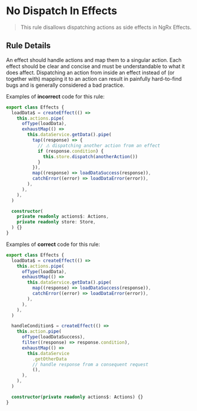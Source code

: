 # No Dispatch In Effects

> This rule disallows dispatching actions as side effects in NgRx Effects.

## Rule Details

An effect should handle actions and map them to a singular action.
Each effect should be clear and concise and must be understandable to what it does affect.
Dispatching an action from inside an effect instead of (or together with) mapping it to an action can result in painfully hard-to-find bugs and is generally considered a bad practice.

Examples of **incorrect** code for this rule:

```ts
export class Effects {
  loadData$ = createEffect(() =>
    this.actions.pipe(
      ofType(loadData),
      exhaustMap(() =>
        this.dataService.getData().pipe(
          tap((response) => {
            // ⚠ dispatching another action from an effect
            if (response.condition) {
              this.store.dispatch(anotherAction())
            }
          }),
          map((response) => loadDataSuccess(response)),
          catchError((error) => loadDataError(error)),
        ),
      ),
    ),
  )

  constructor(
    private readonly actions$: Actions,
    private readonly store: Store,
  ) {}
}
```

Examples of **correct** code for this rule:

```ts
export class Effects {
  loadData$ = createEffect(() =>
    this.actions.pipe(
      ofType(loadData),
      exhaustMap(() =>
        this.dataService.getData().pipe(
          map((response) => loadDataSuccess(response)),
          catchError((error) => loadDataError(error)),
        ),
      ),
    ),
  )

  handleCondition$ = createEffect(() =>
    this.action.pipe(
      ofType(loadDataSuccess),
      filter((response) => response.condition),
      exhaustMap(() =>
        this.dataService
          .getOtherData
          // handle response from a consequent request
          (),
      ),
    ),
  )

  constructor(private readonly actions$: Actions) {}
}
```
